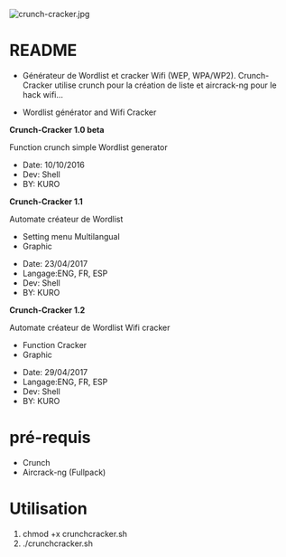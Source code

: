 ![crunch-cracker.jpg](https://github.com/KURO-CODE/Crunch-Cracker/blob/master/crunch-cracker.jpg)

# README #

* Générateur de Wordlist et cracker Wifi (WEP, WPA/WP2). Crunch-Cracker utilise crunch pour la création de liste et aircrack-ng pour le hack wifi...

* Wordlist générator and Wifi Cracker

**Crunch-Cracker 1.0 beta**

Function crunch simple Wordlist generator
 
* Date: 10/10/2016
* Dev: Shell
* BY: KURO

**Crunch-Cracker 1.1**

Automate créateur de Wordlist

+ Setting menu Multilangual
+ Graphic

* Date: 23/04/2017
* Langage:ENG, FR, ESP
* Dev: Shell
* BY: KURO

**Crunch-Cracker 1.2**

Automate créateur de Wordlist
Wifi cracker

+ Function Cracker 
+ Graphic

* Date: 29/04/2017
* Langage:ENG, FR, ESP
* Dev: Shell
* BY: KURO

# pré-requis #

* Crunch
* Aircrack-ng (Fullpack)

# Utilisation # 

1. chmod +x crunchcracker.sh
2. ./crunchcracker.sh
